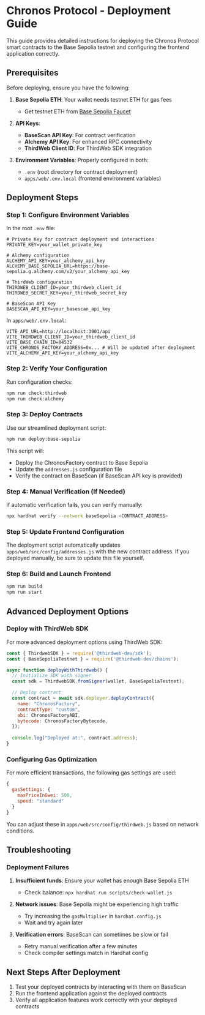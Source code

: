 # Chronos Protocol - Deployment Guide

This guide provides detailed instructions for deploying the Chronos Protocol smart contracts to the Base Sepolia testnet and configuring the frontend application correctly.

## Prerequisites

Before deploying, ensure you have the following:

1. **Base Sepolia ETH**: Your wallet needs testnet ETH for gas fees
   - Get testnet ETH from [Base Sepolia Faucet](https://www.base.org/faucet)

2. **API Keys**:
   - **BaseScan API Key**: For contract verification
   - **Alchemy API Key**: For enhanced RPC connectivity
   - **ThirdWeb Client ID**: For ThirdWeb SDK integration

3. **Environment Variables**: Properly configured in both:
   - `.env` (root directory for contract deployment)
   - `apps/web/.env.local` (frontend environment variables)

## Deployment Steps

### Step 1: Configure Environment Variables

In the root `.env` file:

```properties
# Private Key for contract deployment and interactions
PRIVATE_KEY=your_wallet_private_key

# Alchemy configuration
ALCHEMY_API_KEY=your_alchemy_api_key
ALCHEMY_BASE_SEPOLIA_URL=https://base-sepolia.g.alchemy.com/v2/your_alchemy_api_key

# ThirdWeb configuration
THIRDWEB_CLIENT_ID=your_thirdweb_client_id
THIRDWEB_SECRET_KEY=your_thirdweb_secret_key

# BaseScan API Key
BASESCAN_API_KEY=your_basescan_api_key
```

In `apps/web/.env.local`:

```properties
VITE_API_URL=http://localhost:3001/api
VITE_THIRDWEB_CLIENT_ID=your_thirdweb_client_id
VITE_BASE_CHAIN_ID=84532
VITE_CHRONOS_FACTORY_ADDRESS=0x... # Will be updated after deployment
VITE_ALCHEMY_API_KEY=your_alchemy_api_key
```

### Step 2: Verify Your Configuration

Run configuration checks:

```bash
npm run check:thirdweb
npm run check:alchemy
```

### Step 3: Deploy Contracts

Use our streamlined deployment script:

```bash
npm run deploy:base-sepolia
```

This script will:
- Deploy the ChronosFactory contract to Base Sepolia
- Update the `addresses.js` configuration file
- Verify the contract on BaseScan (if BaseScan API key is provided)

### Step 4: Manual Verification (If Needed)

If automatic verification fails, you can verify manually:

```bash
npx hardhat verify --network baseSepolia <CONTRACT_ADDRESS>
```

### Step 5: Update Frontend Configuration

The deployment script automatically updates `apps/web/src/config/addresses.js` with the new contract address. If you deployed manually, be sure to update this file yourself.

### Step 6: Build and Launch Frontend

```bash
npm run build
npm run start
```

## Advanced Deployment Options

### Deploy with ThirdWeb SDK

For more advanced deployment options using ThirdWeb SDK:

```javascript
const { ThirdwebSDK } = require('@thirdweb-dev/sdk');
const { BaseSepoliaTestnet } = require('@thirdweb-dev/chains');

async function deployWithThirdweb() {
  // Initialize SDK with signer
  const sdk = ThirdwebSDK.fromSigner(wallet, BaseSepoliaTestnet);

  // Deploy contract
  const contract = await sdk.deployer.deployContract({
    name: "ChronosFactory",
    contractType: "custom",
    abi: ChronosFactoryABI,
    bytecode: ChronosFactoryBytecode,
  });
  
  console.log("Deployed at:", contract.address);
}
```

### Configuring Gas Optimization

For more efficient transactions, the following gas settings are used:

```javascript
{
  gasSettings: {
    maxPriceInGwei: 500,
    speed: "standard"
  }
}
```

You can adjust these in `apps/web/src/config/thirdweb.js` based on network conditions.

## Troubleshooting

### Deployment Failures

1. **Insufficient funds**: Ensure your wallet has enough Base Sepolia ETH
   - Check balance: `npx hardhat run scripts/check-wallet.js`

2. **Network issues**: Base Sepolia might be experiencing high traffic
   - Try increasing the `gasMultiplier` in `hardhat.config.js`
   - Wait and try again later

3. **Verification errors**: BaseScan can sometimes be slow or fail
   - Retry manual verification after a few minutes
   - Check compiler settings match in Hardhat config

## Next Steps After Deployment

1. Test your deployed contracts by interacting with them on BaseScan
2. Run the frontend application against the deployed contracts
3. Verify all application features work correctly with your deployed contracts

